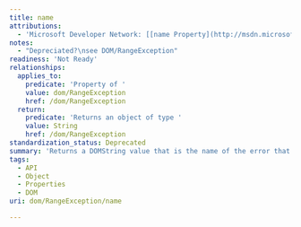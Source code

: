 ```yaml
---
title: name
attributions:
  - 'Microsoft Developer Network: [[name Property](http://msdn.microsoft.com/en-us/library/ie/hh974331(v=vs.85).aspx) Article]'
notes:
  - "Depreciated?\nsee DOM/RangeException"
readiness: 'Not Ready'
relationships:
  applies_to:
    predicate: 'Property of '
    value: dom/RangeException
    href: /dom/RangeException
  return:
    predicate: 'Returns an object of type '
    value: String
    href: /dom/RangeException
standardization_status: Deprecated
summary: 'Returns a DOMString value that is the name of the error that occurred during a Range operation.'
tags:
  - API
  - Object
  - Properties
  - DOM
uri: dom/RangeException/name

---
```

